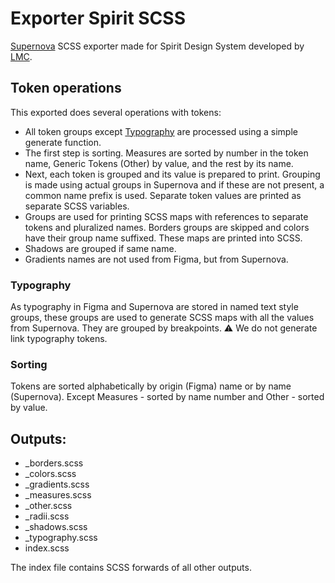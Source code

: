 # Exporter Spirit SCSS

[Supernova][supernova-studio] SCSS exporter made for Spirit Design System developed by [LMC][lmc].

## Token operations

This exported does several operations with tokens:

- All token groups except [Typography](#typography) are processed using a simple generate function.
- The first step is sorting. Measures are sorted by number in the token name, Generic Tokens (Other) by value, and the rest by its name.
- Next, each token is grouped and its value is prepared to print. Grouping is made using actual groups in Supernova and if these are not present, a common name prefix is used. Separate token values are printed as separate SCSS variables.
- Groups are used for printing SCSS maps with references to separate tokens and pluralized names. Borders groups are skipped and colors have their group name suffixed. These maps are printed into SCSS.
- Shadows are grouped if same name.
- Gradients names are not used from Figma, but from Supernova.

### Typography

As typography in Figma and Supernova are stored in named text style groups, these groups are used to generate SCSS maps with all the values from Supernova. They are grouped by breakpoints.
⚠️ We do not generate link typography tokens.

### Sorting

Tokens are sorted alphabetically by origin (Figma) name or by name (Supernova). Except Measures - sorted by name number and Other - sorted by value.

## Outputs:

- \_borders.scss
- \_colors.scss
- \_gradients.scss
- \_measures.scss
- \_other.scss
- \_radii.scss
- \_shadows.scss
- \_typography.scss
- index.scss

The index file contains SCSS forwards of all other outputs.

[supernova-studio]: https://github.com/Supernova-Studio
[lmc]: https://github.com/lmc-eu
